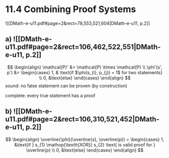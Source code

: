 
# 11.4      Combining Proof Systems 

![[DMath-e-u11.pdf#page=2&rect=78,553,521,604|DMath-e-u11, p.2]]

## a) ![[DMath-e-u11.pdf#page=2&rect=106,462,522,551|DMath-e-u11, p.2]]


$$
\begin{align}
\mathcal{P}' &= \mathcal{P} \times \mathcal{P}  \\
\phi'(s', p') &= \begin{cases}
1, & \text{if $\phi(s_{i}, p_{j}) = 1$ for two statements} \\
0, &\text{else}
\end{cases}
\end{align}
$$
sound: no false statement can be proven (by construction)

complete: every true statement has a proof




<div class="page-break" style="page-break-before: always;"></div>


## b) ![[DMath-e-u11.pdf#page=2&rect=106,310,521,452|DMath-e-u11, p.2]]



$$
\begin{align}
\overline{\phi}(\overline{s}, \overline{p}) = \begin{cases}
1, &\text{if } s_{1} \mathop{\texttt{XOR}} s_{2} \text{ is valid proof for } \overline{p} \\
0, &\text{else}
\end{cases}
\end{align}
$$